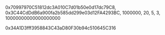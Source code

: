 0x70997970C51812dc3A010C7d01b50e0d17dc79C8, 0x3C44CdDdB6a900fa2b585dd299e03d12FA4293BC, 1000000, 20, 5, 3, 10000000000000000000


0x34A1D3fff3958843C43aD80F30b94c510645C316